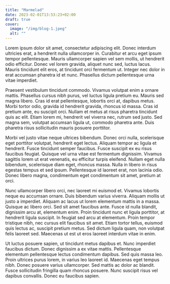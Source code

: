 ```yaml
---
title: "Marmelad"
date: 2023-02-01T13:53:23+02:00
draft: true
cover:
  image: "/img/blog-1.jpeg"
  alt: ""
---
```


Lorem ipsum dolor sit amet, consectetur adipiscing elit. Donec interdum ultricies erat, a hendrerit nulla ullamcorper in. Curabitur et arcu eget ipsum tempor pellentesque. Mauris ullamcorper sapien vel sem mollis, ut hendrerit odio efficitur. Donec vel lorem gravida, aliquet nunc sed, luctus lacus. Mauris tincidunt elit eros, at tincidunt orci fermentum ut. Integer nec dolor in erat accumsan pharetra id et nunc. Phasellus dictum pellentesque urna vitae imperdiet.

Praesent vestibulum tincidunt commodo. Vivamus volutpat enim a ornare mattis. Phasellus cursus nibh purus, vel luctus ligula pretium eu. Mauris sed magna libero. Cras id erat pellentesque, lobortis orci at, dapibus metus. Morbi tortor odio, gravida id hendrerit gravida, rhoncus id massa. Cras id pretium ante, eu suscipit orci. Nullam et metus at risus pharetra tincidunt quis ac elit. Etiam lorem mi, hendrerit vel viverra nec, rutrum sed justo. Sed magna sem, volutpat accumsan ligula ut, commodo pharetra ante. Duis pharetra risus sollicitudin mauris posuere porttitor.

Morbi vel justo vitae neque ultrices bibendum. Donec orci nulla, scelerisque eget porttitor volutpat, hendrerit eget lectus. Aliquam tempor ac ligula et hendrerit. Fusce tincidunt semper faucibus. Fusce suscipit ex eu risus faucibus feugiat. Quisque vel urna vitae est fermentum dignissim. Vivamus sagittis lorem ut erat venenatis, eu efficitur turpis eleifend. Nullam eget nulla bibendum, scelerisque diam eget, rhoncus massa. Nulla in libero in risus egestas tempus et sed ipsum. Pellentesque id laoreet erat, non lacinia odio. Donec libero magna, condimentum eget condimentum sit amet, pretium at orci.

Nunc ullamcorper libero orci, nec laoreet mi euismod et. Vivamus lobortis neque eu accumsan ornare. Duis bibendum varius viverra. Aliquam mollis ut justo a imperdiet. Aliquam ac lacus ut lorem elementum mattis in a massa. Quisque ac libero orci. Sed sit amet faucibus ante. Fusce id nulla blandit, dignissim arcu at, elementum enim. Proin tincidunt nunc et ligula porttitor, at hendrerit ligula suscipit. In feugiat sed arcu at elementum. Proin tempor tristique nibh, nec cursus elit faucibus sit amet. Etiam tortor tellus, euismod quis lectus ac, suscipit pretium metus. Sed dictum ligula quam, non volutpat felis laoreet sed. Maecenas ut est ut eros laoreet interdum vitae in enim.

Ut luctus posuere sapien, ut tincidunt metus dapibus et. Nunc imperdiet faucibus dictum. Donec dignissim a ex vitae mattis. Pellentesque elementum pellentesque lectus condimentum dapibus. Sed quis massa leo. Proin ultrices purus lorem, in varius leo laoreet id. Maecenas eget tempus nibh. Donec posuere varius ullamcorper. Sed mattis ac dolor ac blandit. Fusce sollicitudin fringilla quam rhoncus posuere. Nunc suscipit risus vel dapibus convallis. Donec eu faucibus sapien.